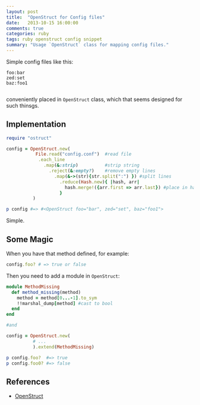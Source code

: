 ```yaml
---
layout: post
title:  "OpenStruct for Config files"
date:   2013-10-15 16:00:00
comments: true
categories: ruby
tags: ruby openstruct config snippet
summary: "Usage `OpenStruct` class for mapping config files." 
---
```



Simple config files like this:

```text
foo:bar
zed:set
baz:foo1


```

conveniently placed in `OpenStruct` class, which that seems designed for such thinsgs.


Implementation
--------------

```ruby
require "ostruct"

config = OpenStruct.new(
           File.read("config.conf")  #read file
            .each_line 
              .map(&:strip)          #strip string
                .reject(&:empty?)    #remove empty lines
                  .map(&->(str){str.split(":") }) #split lines
                    .reduce(Hash.new){ |hash, arr|  
                      hash.merge!({arr.first => arr.last}) #place in hash
                    }
          )

p config #=> #<OpenStruct foo="bar", zed="set", baz="foo1">
```

Simple.

Some Magic
------------

When you have that method defined, for example:

```ruby
config.foo? # => true or false
```

Then you need to add a module in `OpenStruct`:

```ruby
module MethodMissing
  def method_missing(method)
    method = method[0...-1].to_sym 
    !!marshal_dump[method] #cast to bool
  end
end

#and 

config = OpenStruct.new( 
          # ...
          ).extend(MethodMissing)

p config.foo?  #=> true
p config.foo0? #=> false
```

References
------------

+   [OpenStruct](http://www.ruby-doc.org/stdlib-2.0.0/libdoc/ostruct/rdoc/OpenStruct.html)

